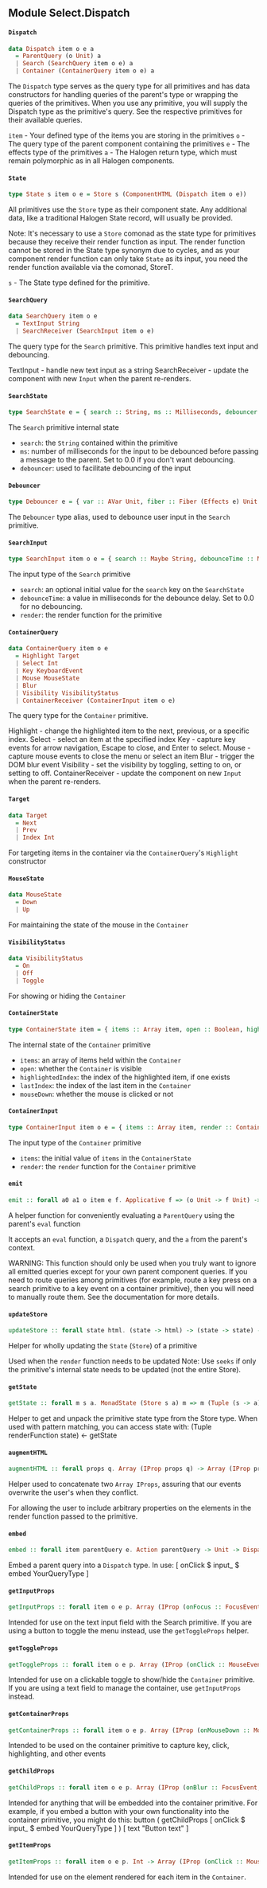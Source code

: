## Module Select.Dispatch

#### `Dispatch`

``` purescript
data Dispatch item o e a
  = ParentQuery (o Unit) a
  | Search (SearchQuery item o e) a
  | Container (ContainerQuery item o e) a
```

The `Dispatch` type serves as the query type for all primitives
and has data constructors for handling queries of the parent's type
or wrapping the queries of the primitives. When you use any primitive,
you will supply the Dispatch type as the primitive's query.
See the respective primitives for their available queries.

`item` - Your defined type of the items you are storing in the primitives
`o` - The query type of the parent component containing the primitives
`e` - The effects type of the primitives
`a` - The Halogen return type, which must remain polymorphic as in all Halogen components.

#### `State`

``` purescript
type State s item o e = Store s (ComponentHTML (Dispatch item o e))
```

All primitives use the `Store` type as their component state. Any additional
data, like a traditional Halogen State record, will usually be provided.

Note: It's necessary to use a `Store` comonad as the state type for primitives
because they receive their render function as input. The render function cannot
be stored in the State type synonym due to cycles, and as your component render
function can only take `State` as its input, you need the render function available
via the comonad, StoreT.

`s` - The State type defined for the primitive.

#### `SearchQuery`

``` purescript
data SearchQuery item o e
  = TextInput String
  | SearchReceiver (SearchInput item o e)
```

The query type for the `Search` primitive. This primitive handles text input
and debouncing.

TextInput - handle new text input as a string
SearchReceiver - update the component with new `Input` when the parent re-renders.

#### `SearchState`

``` purescript
type SearchState e = { search :: String, ms :: Milliseconds, debouncer :: Maybe (Debouncer e) }
```

The `Search` primitive internal state
- `search`: the `String` contained within the primitive
- `ms`: number of milliseconds for the input to be debounced before passing
        a message to the parent. Set to 0.0 if you don't want debouncing.
- `debouncer`: used to facilitate debouncing of the input

#### `Debouncer`

``` purescript
type Debouncer e = { var :: AVar Unit, fiber :: Fiber (Effects e) Unit }
```

The `Debouncer` type alias, used to debounce user input in the `Search` primitive.

#### `SearchInput`

``` purescript
type SearchInput item o e = { search :: Maybe String, debounceTime :: Milliseconds, render :: SearchState e -> ComponentHTML (Dispatch item o e) }
```

The input type of the `Search` primitive
- `search`: an optional initial value for the `search` key on the `SearchState`
- `debounceTime`: a value in milliseconds for the debounce delay. Set to 0.0 for
no debouncing.
- `render`: the render function for the primitive

#### `ContainerQuery`

``` purescript
data ContainerQuery item o e
  = Highlight Target
  | Select Int
  | Key KeyboardEvent
  | Mouse MouseState
  | Blur
  | Visibility VisibilityStatus
  | ContainerReceiver (ContainerInput item o e)
```

The query type for the `Container` primitive.

Highlight - change the highlighted item to the next, previous, or a specific index.
Select - select an item at the specified index
Key - capture key events for arrow navigation, Escape to close, and Enter to select.
Mouse - capture mouse events to close the menu or select an item
Blur - trigger the DOM blur event
Visibility - set the visibility by toggling, setting to on, or setting to off.
ContainerReceiver - update the component on new `Input` when the parent re-renders.

#### `Target`

``` purescript
data Target
  = Next
  | Prev
  | Index Int
```

For targeting items in the container via the `ContainerQuery`'s `Highlight` constructor

#### `MouseState`

``` purescript
data MouseState
  = Down
  | Up
```

For maintaining the state of the mouse in the `Container`

#### `VisibilityStatus`

``` purescript
data VisibilityStatus
  = On
  | Off
  | Toggle
```

For showing or hiding the `Container`

#### `ContainerState`

``` purescript
type ContainerState item = { items :: Array item, open :: Boolean, highlightedIndex :: Maybe Int, lastIndex :: Int, mouseDown :: Boolean }
```

The internal state of the `Container` primitive
- `items`: an array of items held within the `Container`
- `open`: whether the `Container` is visible
- `highlightedIndex`: the index of the highlighted item, if one exists
- `lastIndex`: the index of the last item in the `Container`
- `mouseDown`: whether the mouse is clicked or not

#### `ContainerInput`

``` purescript
type ContainerInput item o e = { items :: Array item, render :: ContainerState item -> ComponentHTML (Dispatch item o e) }
```

The input type of the `Container` primitive
- `items`: the initial value of `items` in the `ContainerState`
- `render`: the `render` function for the `Container` primitive

#### `emit`

``` purescript
emit :: forall a0 a1 o item e f. Applicative f => (o Unit -> f Unit) -> Dispatch item o e a0 -> a1 -> f a1
```

A helper function for conveniently evaluating a `ParentQuery` using the parent's `eval` function

It accepts an `eval` function, a `Dispatch` query, and the `a` from the parent's context.

WARNING: This function should only be used when you truly want to ignore all emitted queries except
for your own parent component queries. If you need to route queries among primitives (for example, route
a key press on a search primitive to a key event on a container primitive), then you will need to manually
route them. See the documentation for more details.

#### `updateStore`

``` purescript
updateStore :: forall state html. (state -> html) -> (state -> state) -> Store state html -> Store state html
```

Helper for wholly updating the `State` (`Store`) of a primitive

Used when the `render` function needs to be updated
Note: Use `seeks` if only the primitive's internal state needs to be updated (not the entire Store).

#### `getState`

``` purescript
getState :: forall m s a. MonadState (Store s a) m => m (Tuple (s -> a) s)
```

Helper to get and unpack the primitive state type from the Store type. When used with pattern matching,
you can access state with:
(Tuple renderFunction state) <- getState

#### `augmentHTML`

``` purescript
augmentHTML :: forall props q. Array (IProp props q) -> Array (IProp props q) -> Array (IProp props q)
```

Helper used to concatenate two `Array IProps`, assuring that our events overwrite
the user's when they conflict.

For allowing the user to include arbitrary properties
on the elements in the render function passed to the primitive.

#### `embed`

``` purescript
embed :: forall item parentQuery e. Action parentQuery -> Unit -> Dispatch item parentQuery e Unit
```

Embed a parent query into a `Dispatch` type. In use:
[ onClick $ input_ $ embed YourQueryType ]

#### `getInputProps`

``` purescript
getInputProps :: forall item o e p. Array (IProp (onFocus :: FocusEvent, onKeyDown :: KeyboardEvent, onInput :: Event, value :: String, onMouseDown :: MouseEvent, onMouseUp :: MouseEvent, onBlur :: FocusEvent, tabIndex :: Int | p) (Dispatch item o e)) -> Array (IProp (onFocus :: FocusEvent, onKeyDown :: KeyboardEvent, onInput :: Event, value :: String, onMouseDown :: MouseEvent, onMouseUp :: MouseEvent, onBlur :: FocusEvent, tabIndex :: Int | p) (Dispatch item o e))
```

Intended for use on the text input field with the Search primitive. If you are using a button
to toggle the menu instead, use the `getToggleProps` helper.

#### `getToggleProps`

``` purescript
getToggleProps :: forall item o e p. Array (IProp (onClick :: MouseEvent, onKeyDown :: KeyboardEvent, onMouseDown :: MouseEvent, onMouseUp :: MouseEvent, onBlur :: FocusEvent, tabIndex :: Int | p) (Dispatch item o e)) -> Array (IProp (onClick :: MouseEvent, onKeyDown :: KeyboardEvent, onMouseDown :: MouseEvent, onMouseUp :: MouseEvent, onBlur :: FocusEvent, tabIndex :: Int | p) (Dispatch item o e))
```

Intended for use on a clickable toggle to show/hide the `Container` primitive. If
you are using a text field to manage the container, use `getInputProps` instead.

#### `getContainerProps`

``` purescript
getContainerProps :: forall item o e p. Array (IProp (onMouseDown :: MouseEvent, onMouseUp :: MouseEvent, onBlur :: FocusEvent, tabIndex :: Int | p) (Dispatch item o e)) -> Array (IProp (onMouseDown :: MouseEvent, onMouseUp :: MouseEvent, onBlur :: FocusEvent, tabIndex :: Int | p) (Dispatch item o e))
```

Intended to be used on the container primitive to capture key, click, highlighting, and other events

#### `getChildProps`

``` purescript
getChildProps :: forall item o e p. Array (IProp (onBlur :: FocusEvent, tabIndex :: Int | p) (Dispatch item o e)) -> Array (IProp (onBlur :: FocusEvent, tabIndex :: Int | p) (Dispatch item o e))
```

Intended for anything that will be embedded into the container primitive. For example, if you embed
a button with your own functionality into the container primitive, you might do this:
button ( getChildProps [ onClick $ input_ $ embed YourQueryType ] ) [ text "Button text" ]

#### `getItemProps`

``` purescript
getItemProps :: forall item o e p. Int -> Array (IProp (onClick :: MouseEvent, onMouseOver :: MouseEvent, onKeyDown :: KeyboardEvent, onBlur :: FocusEvent, tabIndex :: Int | p) (Dispatch item o e)) -> Array (IProp (onClick :: MouseEvent, onMouseOver :: MouseEvent, onKeyDown :: KeyboardEvent, onBlur :: FocusEvent, tabIndex :: Int | p) (Dispatch item o e))
```

Intended for use on the element rendered for each item in the `Container`.


